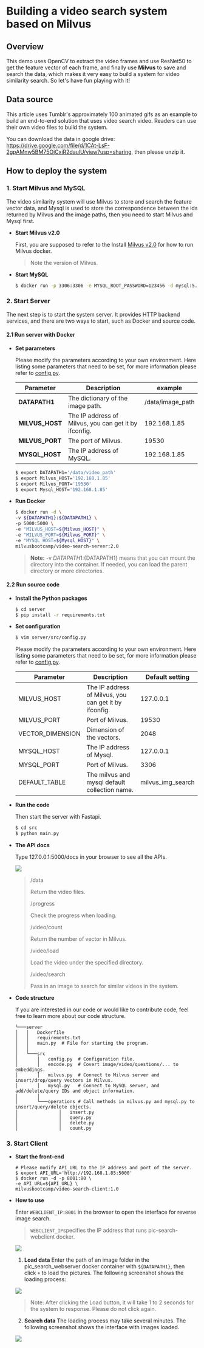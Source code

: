 # Building a video search system based on Milvus

## Overview

This demo uses OpenCV to extract the video frames and use ResNet50 to get the feature vector of each frame, and finally use **Milvus** to save and search the data, which makes it very easy to build a system for video similarity search. So let's have fun playing with it!


## Data source

This article uses Tumblr's approximately 100 animated gifs as an example to build an end-to-end solution that uses video search video. Readers can use their own video files to build the system.

You can download the data in google drive: https://drive.google.com/file/d/1CAt-LsF-2gpAMnw5BM75OjCxiR2daulU/view?usp=sharing, then please unzip it.


## How to deploy the system

### 1. Start Milvus and MySQL

The video similarity system will use Milvus to store and search the feature vector data, and Mysql is used to store the correspondence between the ids returned by Milvus and the image paths, then you need to start Milvus and Mysql first.

- **Start Milvus v2.0**

  First, you are supposed to refer to the Install [Milvus v2.0](https://milvus.io/docs/v2.0.0/install_standalone-docker.md) for how to run Milvus docker.
  
  > Note the version of Milvus.
  
- **Start MySQL**

  ```bash
  $ docker run -p 3306:3306 -e MYSQL_ROOT_PASSWORD=123456 -d mysql:5.7
  ```

### 2. Start Server
The next step is to start the system server. It provides HTTP backend services, and there are two ways to start, such as Docker and source code.

#### 2.1 Run server with Docker

- **Set parameters**

  Please modify the parameters according to your own environment. Here listing some parameters that need to be set, for more information please refer to [config.py](./server/src/config.py).

  | **Parameter**   | **Description**                                       | **example**      |
  | --------------- | ----------------------------------------------------- | ---------------- |
  | **DATAPATH1**   | The dictionary of the image path.                     | /data/image_path |
  | **MILVUS_HOST** | The IP address of Milvus, you can get it by ifconfig. | 192.168.1.85     |
  | **MILVUS_PORT** | The port of Milvus.                                   | 19530            |
  | **MYSQL_HOST** | The IP address of MySQL.                               | 192.168.1.85     |

  ```bash
  $ export DATAPATH1='/data/video_path'
  $ export Milvus_HOST='192.168.1.85'
  $ export Milvus_PORT='19530'
  $ export Mysql_HOST='192.168.1.85'
  ```

- **Run Docker**

  ```bash
  $ docker run -d \
  -v ${DATAPATH1}:${DATAPATH1} \
  -p 5000:5000 \
  -e "MILVUS_HOST=${Milvus_HOST}" \
  -e "MILVUS_PORT=${Milvus_PORT}" \
  -e "MYSQL_HOST=${Mysql_HOST}" \
  milvusbootcamp/video-search-server:2.0
  ```

  > **Note:** -v ${DATAPATH1}:${DATAPATH1} means that you can mount the directory into the container. If needed, you can load the parent directory or more directories.

#### 2.2 Run source code
- **Install the Python packages**

  ```bash
  $ cd server
  $ pip install -r requirements.txt
  ```
  
- **Set configuration**

  ```bash
  $ vim server/src/config.py
  ```

  Please modify the parameters according to your own environment. Here listing some parameters that need to be set, for more information please refer to [config.py](./server/src/config.py).

  | **Parameter**    | **Description**                                       | **Default setting** |
  | ---------------- | ----------------------------------------------------- | ------------------- |
  | MILVUS_HOST      | The IP address of Milvus, you can get it by ifconfig. | 127.0.0.1           |
  | MILVUS_PORT      | Port of Milvus.                                       | 19530               |
  | VECTOR_DIMENSION | Dimension of the vectors.                             | 2048                |
  | MYSQL_HOST       | The IP address of Mysql.                              | 127.0.0.1           |
  | MYSQL_PORT       | Port of Milvus.                                       | 3306                |
  | DEFAULT_TABLE    | The milvus and mysql default collection name.         | milvus_img_search   |

- **Run the code** 

  Then start the server with Fastapi. 

  ```bash
  $ cd src
  $ python main.py
  ```

- **The API docs**

  Type 127.0.0.1:5000/docs in your browser to see all the APIs.

  ![](../pic/API_imag.png)

  

  > /data
  >
  > Return the video files.
  >
  > /progress
  >
  > Check the progress when loading.
  >
  > /video/count
  >
  > Return the number of vector in Milvus.
  >
  > /video/load
  >
  > Load the video under the specified directory.
  >
  > /video/search
  >
  > Pass in an image to search for similar videos in the system.

- **Code  structure**

  If you are interested in our code or would like to contribute code, feel free to learn more about our code structure.

  ```
  └───server
  │   │   Dockerfile
  │   │   requirements.txt
  │   │   main.py  # File for starting the program.
  │   │
  │   └───src
  │       │   config.py  # Configuration file.
  │       │   encode.py  # Covert image/video/questions/... to embeddings.
  │       │   milvus.py  # Connect to Milvus server and insert/drop/query vectors in Milvus.
  │       │   mysql.py   # Connect to MySQL server, and add/delete/query IDs and object information.
  │       │   
  │       └───operations # Call methods in milvus.py and mysql.py to insert/query/delete objects.
  │               │   insert.py
  │               │   query.py
  │               │   delete.py
  │               │   count.py
  ```

### 3. Start Client

- **Start the front-end**

  ```
  # Please modify API_URL to the IP address and port of the server.
  $ export API_URL='http://192.168.1.85:5000'
  $ docker run -d -p 8001:80 \
  -e API_URL=${API_URL} \
  milvusbootcamp/video-search-client:1.0
  ```

- **How to use**

  Enter `WEBCLIENT_IP:8001`  in the browser to open the interface for reverse image search. 

  > `WEBCLIENT_IP`specifies the IP address that runs pic-search-webclient docker.


  ![ ](../pic/show.png)

  1. **Load data**
    Enter the path of an image folder in the pic_search_webserver docker container with `${DATAPATH1}`, then click `+` to load the pictures. The following screenshot shows the loading process:

  ![ ](../pic/load.png)


  > Note: After clicking the Load button, it will take 1 to 2 seconds for the system to response. Please do not click again.

  2. **Search data**
    The loading process may take several minutes. The following screenshot shows the interface with images loaded.

  ![ ](../pic/search.png)





